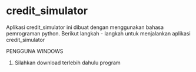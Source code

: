# credit_simulator

Aplikasi credit_simulator ini dibuat dengan menggunakan bahasa pemrograman python.
Berikut langkah - langkah untuk menjalankan aplikasi credit_simulator

PENGGUNA WINDOWS
1. Silahkan download terlebih dahulu program 
